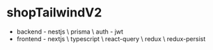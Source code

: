 # shopTailwindV2

<ul>
<li>backend - nestjs \ prisma \ auth - jwt</li>
<li>frontend - nextjs \ typescript \ react-query \ redux \ redux-persist</li>
</ul>



